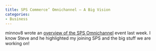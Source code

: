 ```yaml
---
title: SPS Commerce’ Omnichannel – A Big Vision
categories:
- Business
---
```


minnov8 wrote an [overview of the SPS Omnichannel](http://minnov8.com/2014/05/07/sps-commerce-omnichannel-a-big-vision/) event last week. I know Steve and he highlighted my joining SPS and the big stuff we are working on!

